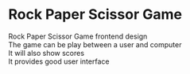 # Rock Paper Scissor Game

Rock Paper Scissor Game frontend design <br>
The game can be play between a user and computer <br>
It will also show scores <br>
It provides good user interface
